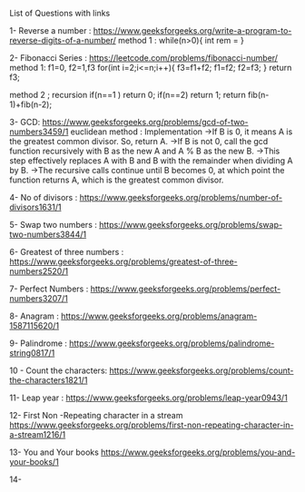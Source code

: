 List of Questions with links 

1- Reverse a number : https://www.geeksforgeeks.org/write-a-program-to-reverse-digits-of-a-number/
method 1 :   while(n>0){
                  int rem =
              }

              
2- Fibonacci Series : https://leetcode.com/problems/fibonacci-number/
method 1:   f1=0, f2=1,f3
            for(int i=2;i<=n;i++){
                f3=f1+f2;
                f1=f2;
                f2=f3;
            }
            return f3;

method 2 ; recursion 
          if(n==1 ) return 0;
          if(n==2) return 1;
          return fib(n-1)+fib(n-2);

3- GCD: https://www.geeksforgeeks.org/problems/gcd-of-two-numbers3459/1
      euclidean  method :
      Implementation
->If B is 0, it means A is the greatest common divisor. So, return A.
->If B is not 0, call the gcd function recursively with B as the new A and A % B as the new B.
->This step effectively replaces A with B and B with the remainder when dividing A by B.
->The recursive calls continue until B becomes 0, at which point the function returns A, which is the greatest common divisor.


4- No of divisors : https://www.geeksforgeeks.org/problems/number-of-divisors1631/1

5- Swap two numbers : https://www.geeksforgeeks.org/problems/swap-two-numbers3844/1

6- Greatest of three numbers : https://www.geeksforgeeks.org/problems/greatest-of-three-numbers2520/1

7- Perfect Numbers : https://www.geeksforgeeks.org/problems/perfect-numbers3207/1

8- Anagram : https://www.geeksforgeeks.org/problems/anagram-1587115620/1

9- Palindrome : https://www.geeksforgeeks.org/problems/palindrome-string0817/1

10 - Count the characters: https://www.geeksforgeeks.org/problems/count-the-characters1821/1

11- Leap year : https://www.geeksforgeeks.org/problems/leap-year0943/1

12- First Non -Repeating character in a stream 
https://www.geeksforgeeks.org/problems/first-non-repeating-character-in-a-stream1216/1

13- You and Your books 
https://www.geeksforgeeks.org/problems/you-and-your-books/1

14- 
